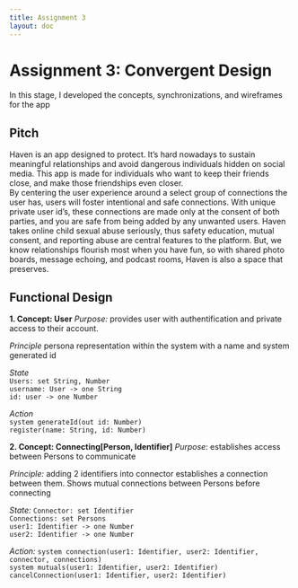 ```yaml
---
title: Assignment 3
layout: doc
---
```


# Assignment 3: Convergent Design #
In this stage, I developed the concepts, synchronizations, and wireframes for the app

## Pitch ##
Haven is an app designed to protect. It’s hard nowadays to sustain meaningful relationships and avoid dangerous individuals hidden on social media. This app is made for individuals who want to keep their friends close, and make those friendships even closer.  
By centering the user experience around a select group of connections the user has, users will foster intentional and safe connections. With unique private user id’s, these connections are made only at the consent of both parties, and you are safe from being added by any unwanted users. Haven takes online child sexual abuse seriously, thus safety education, mutual consent, and reporting abuse are central features to the platform. But, we know relationships flourish most when you have fun, so with shared photo boards, message echoing, and podcast rooms, Haven is also a space that preserves. 

## Functional Design ##
**1. Concept: User**
*Purpose:* provides user with authentification and private access to their account.

*Principle* persona representation within the system with a name and system generated id

*State* <br>
`Users: set String, Number` <br>
`username: User -> one String`<br>
`id: user -> one Number`

*Action* <br>
`system generateId(out id: Number)` <br>
`register(name: String, id: Number)`

**2. Concept: Connecting[Person, Identifier]**
*Purpose:* establishes access between Persons to communicate

*Principle:* adding 2 identifiers into connector establishes a connection between them. Shows mutual connections between Persons before connecting

*State:*
`Connector: set Identifier`<br>
`Connections: set Persons`<br>
`user1: Identifier -> one Number`<br>
`user2: Identifier -> one Number`

*Action:*
`system connection(user1: Identifier, user2: Identifier, connector, connections)`<br>
`system mutuals(user1: Identifier, user2: Identifier)`<br>
`cancelConnection(user1: Identifier, user2: Identifier)`

